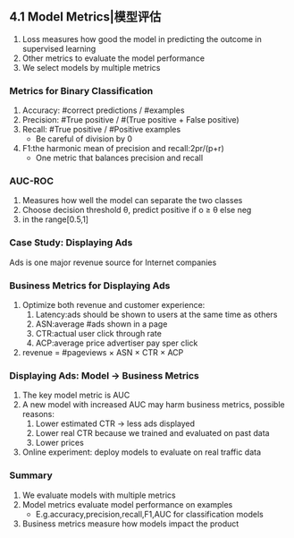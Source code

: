 ## 4.1 Model Metrics|模型评估
1. Loss measures how good the model in predicting the outcome in supervised learning
2. Other metrics to evaluate the model performance
3. We select models by multiple metrics
### Metrics for Binary Classification
1. Accuracy: #correct predictions / #examples
2. Precision: #True positive / #(True positive + False positive)
3. Recall: #True positive / #Positive examples
    - Be careful of division by 0
4. F1:the harmonic mean of precision and recall:2pr/(p+r)
    - One metric that balances precision and recall
### AUC-ROC
1. Measures how well the model can separate the two classes
2. Choose decision threshold θ, predict positive if o ≥ θ else neg
3. in the range[0.5,1]
### Case Study: Displaying Ads
Ads is one major revenue source for Internet companies
### Business Metrics for Displaying Ads
1. Optimize both revenue and customer experience:
    1. Latency:ads should be shown to users at the same time as others
    2. ASN:average #ads shown in a page
    3. CTR:actual user click through rate
    4. ACP:average price advertiser pay sper click
2. revenue = #pageviews × ASN × CTR × ACP
### Displaying Ads: Model → Business Metrics
1. The key model metric is AUC
2. A new model with increased AUC may harm business metrics, possible reasons:
   1. Lower estimated CTR → less ads displayed
   2. Lower real CTR because we trained and evaluated on past data
   3. Lower prices
3. Online experiment: deploy models to evaluate on real traffic data
### Summary
1. We evaluate models with multiple metrics
2. Model metrics evaluate model performance on examples
    - E.g.accuracy,precision,recall,F1,AUC for classification models
3. Business metrics measure how models impact the product